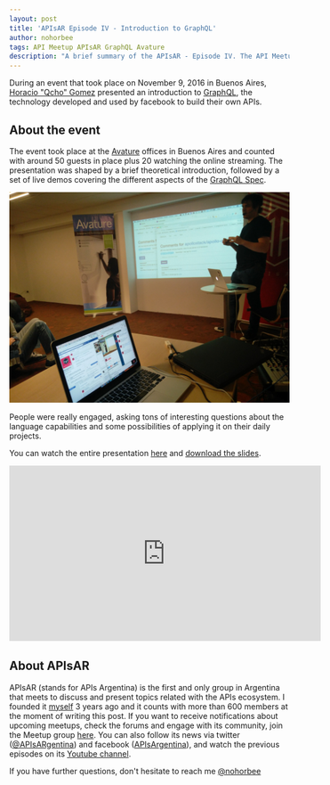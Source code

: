 ```yaml
---
layout: post
title: 'APIsAR Episode IV - Introduction to GraphQL'
author: nohorbee
tags: API Meetup APIsAR GraphQL Avature
description: "A brief summary of the APIsAR - Episode IV. The API Meetup event in Argentina covered the basic aspects of GraphQL"
---
```


During an event that took place on November 9, 2016 in Buenos Aires, [Horacio "Qcho" Gomez](https://twitter.com/qcho86) presented an introduction to [GraphQL](http://graphql.org/), the technology developed and used by facebook to build their own APIs.

<!--MORE-->

## About the event

The event took place at the [Avature](http://avature.net/) offices in Buenos Aires and counted with around 50 guests in place plus 20 watching the online streaming. The presentation was shaped by a brief theoretical introduction, followed by a set of live demos covering the different aspects of the [GraphQL Spec](https://facebook.github.io/graphql/).  

![Traditional HTTP Request](/img/posts/APIsARe04.jpg)

People were really engaged, asking tons of interesting questions about the language capabilities and some possibilities of applying it on their daily projects.

You can watch the entire presentation [here](https://www.youtube.com/watch?v=snsHBPwb3NI) and [download the slides](https://drive.google.com/open?id=0B6CdAm2r3U8mRnNfc1NTYjZiSEk­).

<iframe width="560" height="315" src="https://www.youtube.com/embed/snsHBPwb3NI" frameborder="0" allowfullscreen></iframe>

## About APIsAR

APIsAR (stands for APIs Argentina) is the first and only group in Argentina that meets to discuss and present topics related with the APIs ecosystem. I founded it [myself](http://norbertoherz.com) 3 years ago and it counts with more than 600 members at the moment of writing this post. If you want to receive notifications about upcoming meetups, check the forums and engage with its community, join the Meetup group [here](http://meetup.com/APIsAR). You can also follow its news via twitter ([@APIsARgentina](http://twitter.com/APIsARgentina)) and facebook ([APIsArgentina](http://facebook.com/APIsArgentina)), and watch the previous episodes on its [Youtube channel](https://www.youtube.com/channel/UCXGY6_mib3hmzz1TQJDoA3A).

If you have further questions, don't hesitate to reach me [@nohorbee](http://twitter.com/nohorbee)
